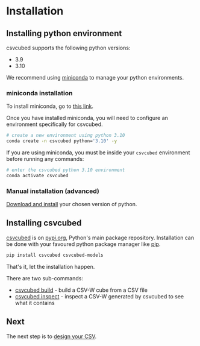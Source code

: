 # Installation

## Installing python environment

csvcubed supports the following python versions:

* 3.9
* 3.10

We recommend using [miniconda](https://docs.conda.io/en/latest/miniconda.html) to manage your python environments.

### miniconda installation

To install miniconda, go to [this link](https://docs.conda.io/projects/conda/en/latest/user-guide/install/index.html).

Once you have installed miniconda, you will need to configure an environment specifically for csvcubed.

```bash
# create a new environment using python 3.10
conda create -n csvcubed python='3.10' -y
```

If you are using miniconda, you must be inside your `csvcubed` environment before running any commands:

```bash
# enter the csvcubed python 3.10 environment
conda activate csvcubed 
```

### Manual installation (advanced)

[Download and install](https://www.python.org/downloads/) your chosen version of python.

## Installing csvcubed

[csvcubed](https://pypi.org/project/csvcubed/) is on [pypi.org](https://pypi.org), Python's main package repository. Installation can be done with your favoured python package manager like [pip](https://pip.pypa.io/en/stable/).

```bash
pip install csvcubed csvcubed-models
```

That's it, let the installation happen.

There are two sub-commands:

* [csvcubed build](../guides/command-line/build-command.md) - build a CSV-W cube from a CSV file
* [csvcubed inspect](../guides/command-line/inspect-command.md) - inspect a CSV-W generated by csvcubed to see what it contains

## Next

The next step is to [design your CSV](./designing-csv.md).
